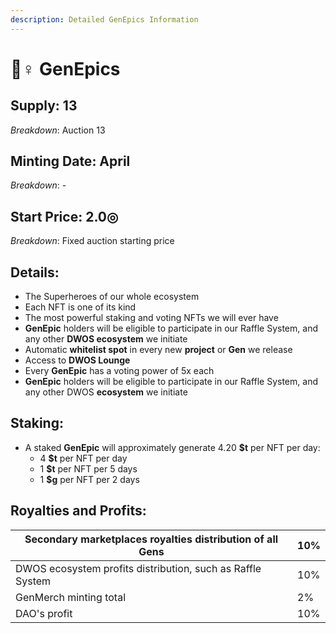 ```yaml
---
description: Detailed GenEpics Information
---
```


# 🦸♀ GenEpics

## Supply: 13

_Breakdown_: Auction 13

## Minting Date: April

_Breakdown_: -

## Start Price: 2.0◎

_Breakdown_: Fixed auction starting price

## Details:

* The Superheroes of our whole ecosystem
* Each NFT is one of its kind
* The most powerful staking and voting NFTs we will ever have
* **GenEpic** holders will be eligible to participate in our Raffle System, and any other **DWOS ecosystem** we initiate
* Automatic **whitelist spot** in every new **project** or **Gen** we release
* Access to **DWOS Lounge**
* Every **GenEpic** has a voting power of 5x each
* **GenEpic** holders will be eligible to participate in our Raffle System, and any other DWOS **ecosystem** we initiate

## Staking:

* A staked **GenEpic** will approximately generate 4.20 **$t** per NFT per day:
  * 4 **$t** per NFT per day
  * 1 **$t** per NFT per 5 days
  * 1 **$g** per NFT per 2 days

## Royalties and Profits:

| Secondary marketplaces royalties distribution of all Gens  | 10% |
| ---------------------------------------------------------- | --- |
| DWOS ecosystem profits distribution, such as Raffle System | 10% |
| GenMerch minting total                                     | 2%  |
| DAO's profit                                               | 10% |
